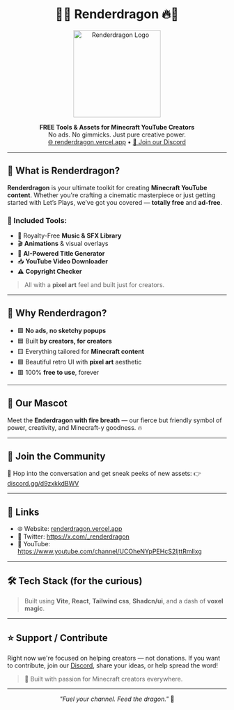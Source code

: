 <h1 align="center">
  🐉🔥 Renderdragon 🔥🐉
</h1>

<p align="center">
  <img src="https://renderdragon.vercel.app/renderdragon.png" alt="Renderdragon Logo" width="200" />
</p>

<p align="center">
  <b>FREE Tools & Assets for Minecraft YouTube Creators</b><br>
  No ads. No gimmicks. Just pure creative power.<br>
  <a href="https://renderdragon.vercel.app">🌐 renderdragon.vercel.app</a> •
  <a href="https://discord.com/invite/d9zxkkdBWV">💬 Join our Discord</a>
</p>

---

## 🧱 What is Renderdragon?

**Renderdragon** is your ultimate toolkit for creating **Minecraft YouTube content**. Whether you're crafting a cinematic masterpiece or just getting started with Let’s Plays, we’ve got you covered — **totally free** and **ad-free**.

### 🔧 Included Tools:
- 🎵 Royalty-Free **Music & SFX Library**
- 🎬 **Animations** & visual overlays
- 🤖 **AI-Powered Title Generator**
- 📥 **YouTube Video Downloader**
- ⚠️ **Copyright Checker**

> All with a **pixel art** feel and built just for creators.

---

## 🚀 Why Renderdragon?

- 🟩 **No ads, no sketchy popups**
- 🟦 Built **by creators, for creators**
- 🟨 Everything tailored for **Minecraft content**
- 🟪 Beautiful retro UI with **pixel art** aesthetic
- 🟥 100% **free to use**, forever

---

## 🐉 Our Mascot

Meet the **Enderdragon with fire breath** — our fierce but friendly symbol of power, creativity, and Minecraft-y goodness. 🔥

---

## 📡 Join the Community

💬 Hop into the conversation and get sneak peeks of new assets:
👉 [discord.gg/d9zxkkdBWV](https://discord.com/invite/d9zxkkdBWV)

---

## 📎 Links

- 🌐 Website: [renderdragon.vercel.app](https://renderdragon.vercel.app)
- 📢 Twitter: https://x.com/_renderdragon
- 🎥 YouTube: https://www.youtube.com/channel/UCOheNYpPEHcS2ljttRmllxg

---

## 🛠️ Tech Stack (for the curious)

> Built using **Vite**, **React**, **Tailwind css**, **Shadcn/ui**, and a dash of **voxel magic**.

---

## ⭐ Support / Contribute

Right now we're focused on helping creators — not donations. If you want to contribute, join our [Discord](https://discord.com/invite/d9zxkkdBWV), share your ideas, or help spread the word!

> 💚 Built with passion for Minecraft creators everywhere.

---

<p align="center">
  <i>"Fuel your channel. Feed the dragon."</i> 🐉
</p>
